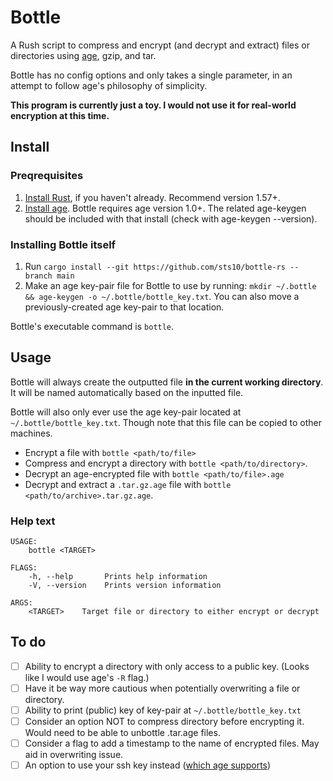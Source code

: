 # Bottle

A Rush script to compress and encrypt (and decrypt and extract) files or directories using [age](https://github.com/FiloSottile/age), gzip, and tar. 

Bottle has no config options and only takes a single parameter, in an attempt to follow age's philosophy of simplicity.

**This program is currently just a toy. I would not use it for real-world encryption at this time.**

## Install

### Preqrequisites

1. [Install Rust](https://www.rust-lang.org/tools/install), if you haven't already. Recommend version 1.57+.
2. [Install age](https://github.com/FiloSottile/age#installation). Bottle requires age version 1.0+. The related age-keygen should be included with that install (check with age-keygen --version).

### Installing Bottle itself

1. Run `cargo install --git https://github.com/sts10/bottle-rs --branch main`
2. Make an age key-pair file for Bottle to use by running: `mkdir ~/.bottle && age-keygen -o ~/.bottle/bottle_key.txt`. You can also move a previously-created age key-pair to that location.

Bottle's executable command is `bottle`.

## Usage 

Bottle will always create the outputted file **in the current working directory**. It will be named automatically based on the inputted file.

Bottle will also only ever use the age key-pair located at `~/.bottle/bottle_key.txt`. Though note that this file can be copied to other machines.

- Encrypt a file with `bottle <path/to/file>`
- Compress and encrypt a directory with `bottle <path/to/directory>`. 
- Decrypt an age-encrypted file with `bottle <path/to/file>.age`
- Decrypt and extract a `.tar.gz.age` file with `bottle <path/to/archive>.tar.gz.age`.

### Help text

```
USAGE:
    bottle <TARGET>

FLAGS:
    -h, --help       Prints help information
    -V, --version    Prints version information

ARGS:
    <TARGET>    Target file or directory to either encrypt or decrypt
```

## To do

- [ ] Ability to encrypt a directory with only access to a public key. (Looks like I would use age's `-R` flag.)
- [ ] Have it be way more cautious when potentially overwriting a file or directory.
- [ ] Ability to print (public) key of key-pair at `~/.bottle/bottle_key.txt`
- [ ] Consider an option NOT to compress directory before encrypting it. Would need to be able to unbottle .tar.age files.
- [ ] Consider a flag to add a timestamp to the name of encrypted files. May aid in overwriting issue.
- [ ] An option to use your ssh key instead ([which age supports](https://github.com/FiloSottile/age#ssh-keys))
